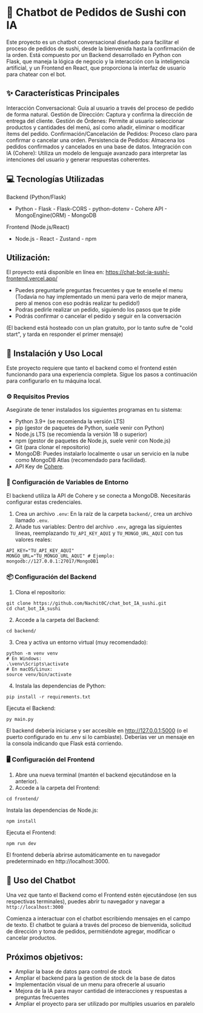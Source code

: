 # 🍣 Chatbot de Pedidos de Sushi con IA
Este proyecto es un chatbot conversacional diseñado para facilitar el proceso de pedidos de sushi, desde la bienvenida hasta la confirmación de la orden. Está compuesto por un Backend desarrollado en Python con Flask, que maneja la lógica de negocio y la interacción con la inteligencia artificial, y un Frontend en React, que proporciona la interfaz de usuario para chatear con el bot.

## ✨ Características Principales
Interacción Conversacional: Guía al usuario a través del proceso de pedido de forma natural.
Gestión de Dirección: Captura y confirma la dirección de entrega del cliente.
Gestión de Órdenes: Permite al usuario seleccionar productos y cantidades del menú, así como añadir, eliminar o modificar ítems del pedido.
Confirmación/Cancelación de Pedidos: Proceso claro para confirmar o cancelar una orden.
Persistencia de Pedidos: Almacena los pedidos confirmados y cancelados en una base de datos.
Integración con IA (Cohere): Utiliza un modelo de lenguaje avanzado para interpretar las intenciones del usuario y generar respuestas coherentes.

## 💻 Tecnologías Utilizadas
Backend (Python/Flask)
- Python - Flask - Flask-CORS - python-dotenv - Cohere API - MongoEngine(ORM) - MongoDB
  
Frontend (Node.js/React)
- Node.js - React - Zustand - npm

## Utilización:
El proyecto está disponible en línea en: https://chat-bot-ia-sushi-frontend.vercel.app/
- Puedes preguntarle preguntas frecuentes y que te enseñe el menu (Todavía no hay implementado un menú para verlo de mejor manera, pero al menos con eso podrás realizar tu pedido!)
- Podras pedirle realizar un pedido, siguiendo los pasos que te pide
- Podrás confirmar o cancelar el pedido y seguir en la conversación

(El backend está hosteado con un plan gratuito, por lo tanto sufre de "cold start", y tarda en responder el primer mensaje)
  
## 🚀 Instalación y Uso Local
Este proyecto requiere que tanto el backend como el frontend estén funcionando para una experiencia completa. Sigue los pasos a continuación para configurarlo en tu máquina local.

### ⚙️ Requisitos Previos
Asegúrate de tener instalados los siguientes programas en tu sistema:

- Python 3.9+ (se recomienda la versión LTS)
- pip (gestor de paquetes de Python, suele venir con Python)
- Node.js LTS (se recomienda la versión 18 o superior)
- npm (gestor de paquetes de Node.js, suele venir con Node.js)
- Git (para clonar el repositorio)
- MongoDB: Puedes instalarlo localmente o usar un servicio en la nube como MongoDB Atlas (recomendado para facilidad).
- API Key de [Cohere](https://docs.cohere.com/v2/docs/rate-limits).  

### 🔑 Configuración de Variables de Entorno
El backend utiliza la API de Cohere y se conecta a MongoDB. Necesitarás configurar estas credenciales.

1. Crea un archivo `.env`: En la raíz de la carpeta `backend/`, crea un archivo llamado `.env`.
2. Añade tus variables: Dentro del archivo `.env`, agrega las siguientes líneas, reemplazando `TU_API_KEY_AQUI` y `TU_MONGO_URL_AQUI` con tus valores reales:
```
API_KEY="TU_API_KEY_AQUI"
MONGO_URL="TU_MONGO_URL_AQUI" # Ejemplo: mongodb://127.0.0.1:27017/MongoDB1
```

### 📦 Configuración del Backend
1. Clona el repositorio:
```
git clone https://github.com/Nachit0C/chat_bot_IA_sushi.git
cd chat_bot_IA_sushi
```
2. Accede a la carpeta del Backend:
```
cd backend/
```
3. Crea y activa un entorno virtual (muy recomendado):
```
python -m venv venv
# En Windows:
.\venv\Scripts\activate
# En macOS/Linux:
source venv/bin/activate
```
4. Instala las dependencias de Python:
```
pip install -r requirements.txt
```
Ejecuta el Backend:
```
py main.py
```
El backend debería iniciarse y ser accesible en http://127.0.0.1:5000 (o el puerto configurado en tu .env si lo cambiaste). Deberías ver un mensaje en la consola indicando que Flask está corriendo.
### 🖥️ Configuración del Frontend
1. Abre una nueva terminal (mantén el backend ejecutándose en la anterior).
2. Accede a la carpeta del Frontend:
```
cd frontend/
```
Instala las dependencias de Node.js:
```
npm install
```
Ejecuta el Frontend:
```
npm run dev
```
El frontend debería abrirse automáticamente en tu navegador predeterminado en http://localhost:3000.
## 💬 Uso del Chatbot
Una vez que tanto el Backend como el Frontend estén ejecutándose (en sus respectivas terminales), puedes abrir tu navegador y navegar a `http://localhost:3000`

Comienza a interactuar con el chatbot escribiendo mensajes en el campo de texto. El chatbot te guiará a través del proceso de bienvenida, solicitud de dirección y toma de pedidos, permitiéndote agregar, modificar o cancelar productos.

## Próximos objetivos:
- Ampliar la base de datos para control de stock
- Ampliar el backend para la gestion de stock de la base de datos
- Implementación visual de un menu para ofrecerle al usuario
- Mejora de la IA para mayor cantidad de interacciones y respuestas a preguntas frecuentes
- Ampliar el proyecto para ser utilizado por multiples usuarios en paralelo
